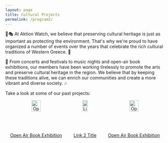 ```yaml
---
layout: page
title: Cultural Projects
permalink: /program2/
---
```

🐾🎭 At Aktion Watch, we believe that preserving cultural heritage is just as important as protecting the environment. That's why we're proud to have organized a number of events over the years that celebrate the rich cultural traditions of Western Greece. 🎨

🎵 From concerts and festivals to music nights and open-air book exhibitions, our members have been working tirelessly to promote the arts and preserve cultural heritage in the region. We believe that by keeping these traditions alive, we can enrich our communities and create a more vibrant and diverse society. 🎶

Take a look at some of our past projects:


<div style="display: flex; justify-content: space-around;">
  <div style="text-align: center;">
    <a href="https://aktionwatch.github.io/openair">
      <img src="{{ site.baseurl }}/assets/images/openair.png" alt="Open Air Book Exhibition" style="width: 40%;" />
    </a>
    <p>
      <a href="https://aktionwatch.github.io/openair">Open Air Book Exhibition</a>
    </p>
  </div>
  <div style="text-align: center;">
    <a href="https://aktionwatch.github.io/link2">
      <img src="{{ site.baseurl }}/assets/images/openair.png" alt="Link 2 Image" style="width: 40%;" />
    </a>
    <p>
      <a href="https://aktionwatch.github.io/link2">Link 2 Title</a>
    </p>
  </div>
    <div style="text-align: center;">
    <a href="https://aktionwatch.github.io/openair">
      <img src="{{ site.baseurl }}/assets/images/openair.png" alt="Open Air Book Exhibition" style="width: 40%;" />
    </a>
    <p>
      <a href="https://aktionwatch.github.io/openair">Open Air Book Exhibition</a>
    </p>
  </div>
</div>
